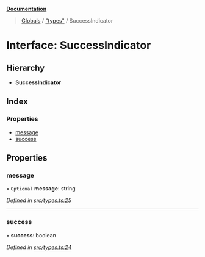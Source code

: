 **[Documentation](../README.md)**

> [Globals](../README.md) / ["types"](../modules/_types_.md) / SuccessIndicator

# Interface: SuccessIndicator

## Hierarchy

- **SuccessIndicator**

## Index

### Properties

- [message](_types_.successindicator.md#message)
- [success](_types_.successindicator.md#success)

## Properties

### message

• `Optional` **message**: string

_Defined in [src/types.ts:25](https://github.com/distributhor/paygate-sdk/blob/e12a1f9/src/types.ts#L25)_

---

### success

• **success**: boolean

_Defined in [src/types.ts:24](https://github.com/distributhor/paygate-sdk/blob/e12a1f9/src/types.ts#L24)_
